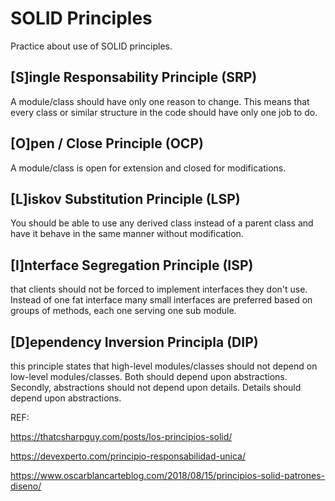 ﻿# SOLID Principles

Practice about use of SOLID principles.

## [S]ingle Responsability Principle (SRP)

A module/class should have only one reason to change. This means that every class or similar structure in the code should have only one job to do.

## [O]pen / Close Principle (OCP)

A module/class is open for extension and closed for modifications.

## [L]iskov Substitution Principle (LSP)

You should be able to use any derived class instead of a parent class and have it behave in the same manner without modification.

## [I]nterface Segregation Principle (ISP)

that clients should not be forced to implement interfaces they don't use. Instead of one fat interface many small interfaces are preferred based on groups of methods, each one serving one sub module.

## [D]ependency Inversion Principla (DIP)

this principle states that high-level modules/classes should not depend on low-level modules/classes. Both should depend upon abstractions. Secondly, abstractions should not depend upon details. Details should depend upon abstractions.

REF:

https://thatcsharpguy.com/posts/los-principios-solid/

https://devexperto.com/principio-responsabilidad-unica/

https://www.oscarblancarteblog.com/2018/08/15/principios-solid-patrones-diseno/

